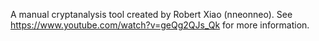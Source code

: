 A manual cryptanalysis tool created by Robert Xiao (nneonneo). See https://www.youtube.com/watch?v=geQg2QJs_Qk for more information. 